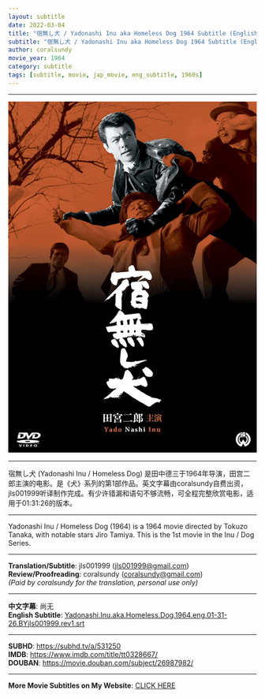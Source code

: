 ```yaml
---
layout: subtitle
date: 2022-03-04
title: "宿無し犬 / Yadonashi Inu aka Homeless Dog 1964 Subtitle (English)"
subtitle: "宿無し犬 / Yadonashi Inu aka Homeless Dog 1964 Subtitle (English)"
author: coralsundy
movie_year: 1964
category: subtitle
tags: [subtitle, movie, jap_movie, eng_subtitle, 1960s]
---
```


------

<img src="../assets/tt0328667.jpg" alt="tt0328667_cover_art" />

------

宿無し犬 (Yadonashi Inu / Homeless Dog) 是田中德三于1964年导演，田宫二郎主演的电影。是《犬》系列的第1部作品。英文字幕由coralsundy自费出资，jls001999听译制作完成。有少许错漏和语句不够流畅，可全程完整欣赏电影，适用于01:31:26的版本。

------

Yadonashi Inu / Homeless Dog (1964) is a 1964 movie directed by Tokuzo Tanaka, with notable stars Jiro Tamiya. This is the 1st movie in the Inu / Dog Series.

------

**Translation/Subtitle**: jls001999 (jls001999@gmail.com)<br>
**Review/Proofreading**: coralsundy (coralsundy@gmail.com)<br>
*(Paid by coralsundy for the translation, personal use only)*

------

**中文字幕**: 尚无<br>
**English Subtitle**: [Yadonashi.Inu.aka.Homeless.Dog.1964.eng.01-31-26.BYjls001999.rev1.srt](../subtitles/Yadonashi.Inu.aka.Homeless.Dog.1964.eng.01-31-26.BYjls001999.rev1.srt) 

------

**SUBHD**: <https://subhd.tv/a/531250><br>
**IMDB**: <https://www.imdb.com/title/tt0328667/><br>
**DOUBAN**: <https://movie.douban.com/subject/26987982/>

------

**More Movie Subtitles on My Website**: <a href='{% post_url 2021-01-10-subtitles-summary-list %}'>CLICK HERE</a>


